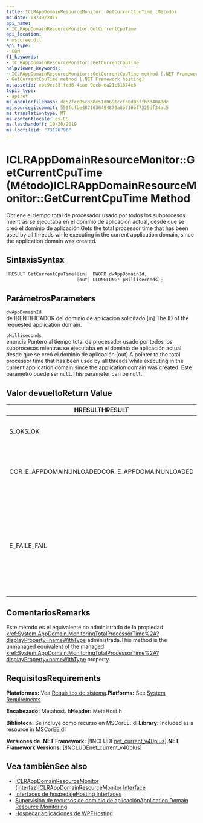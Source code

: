 ```yaml
---
title: ICLRAppDomainResourceMonitor::GetCurrentCpuTime (Método)
ms.date: 03/30/2017
api_name:
- ICLRAppDomainResourceMonitor.GetCurrentCpuTime
api_location:
- mscoree.dll
api_type:
- COM
f1_keywords:
- ICLRAppDomainResourceMonitor::GetCurrentCpuTime
helpviewer_keywords:
- ICLRAppDomainResourceMonitor::GetCurrentCpuTime method [.NET Framework hosting]
- GetCurrentCpuTime method [.NET Framework hosting]
ms.assetid: ebc9cc33-fcd6-4cae-9ecb-ea21c51874e6
topic_type:
- apiref
ms.openlocfilehash: de57fec05c338e51d0691ccfa0d0bffb334848de
ms.sourcegitcommit: 559fcfbe4871636494870a8b716bf7325df34ac5
ms.translationtype: MT
ms.contentlocale: es-ES
ms.lasthandoff: 10/30/2019
ms.locfileid: "73126796"
---
```

# <a name="iclrappdomainresourcemonitorgetcurrentcputime-method"></a><span data-ttu-id="89567-102">ICLRAppDomainResourceMonitor::GetCurrentCpuTime (Método)</span><span class="sxs-lookup"><span data-stu-id="89567-102">ICLRAppDomainResourceMonitor::GetCurrentCpuTime Method</span></span>
<span data-ttu-id="89567-103">Obtiene el tiempo total de procesador usado por todos los subprocesos mientras se ejecutaba en el dominio de aplicación actual, desde que se creó el dominio de aplicación.</span><span class="sxs-lookup"><span data-stu-id="89567-103">Gets the total processor time that has been used by all threads while executing in the current application domain, since the application domain was created.</span></span>  
  
## <a name="syntax"></a><span data-ttu-id="89567-104">Sintaxis</span><span class="sxs-lookup"><span data-stu-id="89567-104">Syntax</span></span>  
  
```cpp  
HRESULT GetCurrentCpuTime([in]  DWORD dwAppDomainId,  
                          [out] ULONGLONG* pMilliseconds);  
```  
  
## <a name="parameters"></a><span data-ttu-id="89567-105">Parámetros</span><span class="sxs-lookup"><span data-stu-id="89567-105">Parameters</span></span>  
 `dwAppDomainId`  
 <span data-ttu-id="89567-106">de IDENTIFICADOR del dominio de aplicación solicitado.</span><span class="sxs-lookup"><span data-stu-id="89567-106">[in] The ID of the requested application domain.</span></span>  
  
 `pMilliseconds`  
 <span data-ttu-id="89567-107">enuncia Puntero al tiempo total de procesador usado por todos los subprocesos mientras se ejecutaba en el dominio de aplicación actual desde que se creó el dominio de aplicación.</span><span class="sxs-lookup"><span data-stu-id="89567-107">[out] A pointer to the total processor time that has been used by all threads while executing in the current application domain since the application domain was created.</span></span> <span data-ttu-id="89567-108">Este parámetro puede ser `null`.</span><span class="sxs-lookup"><span data-stu-id="89567-108">This parameter can be `null`.</span></span>  
  
## <a name="return-value"></a><span data-ttu-id="89567-109">Valor devuelto</span><span class="sxs-lookup"><span data-stu-id="89567-109">Return Value</span></span>  
  
|<span data-ttu-id="89567-110">HRESULT</span><span class="sxs-lookup"><span data-stu-id="89567-110">HRESULT</span></span>|<span data-ttu-id="89567-111">Descripción</span><span class="sxs-lookup"><span data-stu-id="89567-111">Description</span></span>|  
|-------------|-----------------|  
|<span data-ttu-id="89567-112">S_OK</span><span class="sxs-lookup"><span data-stu-id="89567-112">S_OK</span></span>|<span data-ttu-id="89567-113">El método se completó correctamente.</span><span class="sxs-lookup"><span data-stu-id="89567-113">The method completed successfully.</span></span>|  
|<span data-ttu-id="89567-114">COR_E_APPDOMAINUNLOADED</span><span class="sxs-lookup"><span data-stu-id="89567-114">COR_E_APPDOMAINUNLOADED</span></span>|<span data-ttu-id="89567-115">El dominio de aplicación se ha descargado o no existe.</span><span class="sxs-lookup"><span data-stu-id="89567-115">The application domain has been unloaded or does not exist.</span></span>|  
|<span data-ttu-id="89567-116">E_FAIL</span><span class="sxs-lookup"><span data-stu-id="89567-116">E_FAIL</span></span>|<span data-ttu-id="89567-117">La supervisión de recursos del dominio de aplicación no está habilitada.</span><span class="sxs-lookup"><span data-stu-id="89567-117">Application domain resource monitoring is not enabled.</span></span><br /><br /> <span data-ttu-id="89567-118">o bien</span><span class="sxs-lookup"><span data-stu-id="89567-118">-or-</span></span><br /><br /> <span data-ttu-id="89567-119">Todos los demás errores.</span><span class="sxs-lookup"><span data-stu-id="89567-119">All other failures.</span></span>|  
  
## <a name="remarks"></a><span data-ttu-id="89567-120">Comentarios</span><span class="sxs-lookup"><span data-stu-id="89567-120">Remarks</span></span>  
 <span data-ttu-id="89567-121">Este método es el equivalente no administrado de la propiedad <xref:System.AppDomain.MonitoringTotalProcessorTime%2A?displayProperty=nameWithType> administrada.</span><span class="sxs-lookup"><span data-stu-id="89567-121">This method is the unmanaged equivalent of the managed <xref:System.AppDomain.MonitoringTotalProcessorTime%2A?displayProperty=nameWithType> property.</span></span>  
  
## <a name="requirements"></a><span data-ttu-id="89567-122">Requisitos</span><span class="sxs-lookup"><span data-stu-id="89567-122">Requirements</span></span>  
 <span data-ttu-id="89567-123">**Plataformas:** Vea [Requisitos de sistema](../../../../docs/framework/get-started/system-requirements.md).</span><span class="sxs-lookup"><span data-stu-id="89567-123">**Platforms:** See [System Requirements](../../../../docs/framework/get-started/system-requirements.md).</span></span>  
  
 <span data-ttu-id="89567-124">**Encabezado:** Metahost. h</span><span class="sxs-lookup"><span data-stu-id="89567-124">**Header:** MetaHost.h</span></span>  
  
 <span data-ttu-id="89567-125">**Biblioteca:** Se incluye como recurso en MSCorEE. dll</span><span class="sxs-lookup"><span data-stu-id="89567-125">**Library:** Included as a resource in MSCorEE.dll</span></span>  
  
 <span data-ttu-id="89567-126">**Versiones de .NET Framework:** [!INCLUDE[net_current_v40plus](../../../../includes/net-current-v40plus-md.md)]</span><span class="sxs-lookup"><span data-stu-id="89567-126">**.NET Framework Versions:** [!INCLUDE[net_current_v40plus](../../../../includes/net-current-v40plus-md.md)]</span></span>  
  
## <a name="see-also"></a><span data-ttu-id="89567-127">Vea también</span><span class="sxs-lookup"><span data-stu-id="89567-127">See also</span></span>

- [<span data-ttu-id="89567-128">ICLRAppDomainResourceMonitor (interfaz)</span><span class="sxs-lookup"><span data-stu-id="89567-128">ICLRAppDomainResourceMonitor Interface</span></span>](../../../../docs/framework/unmanaged-api/hosting/iclrappdomainresourcemonitor-interface.md)
- [<span data-ttu-id="89567-129">Interfaces de hospedaje</span><span class="sxs-lookup"><span data-stu-id="89567-129">Hosting Interfaces</span></span>](../../../../docs/framework/unmanaged-api/hosting/hosting-interfaces.md)
- [<span data-ttu-id="89567-130">Supervisión de recursos de dominio de aplicación</span><span class="sxs-lookup"><span data-stu-id="89567-130">Application Domain Resource Monitoring</span></span>](../../../standard/garbage-collection/app-domain-resource-monitoring.md)
- [<span data-ttu-id="89567-131">Hospedar aplicaciones de WPF</span><span class="sxs-lookup"><span data-stu-id="89567-131">Hosting</span></span>](../../../../docs/framework/unmanaged-api/hosting/index.md)
